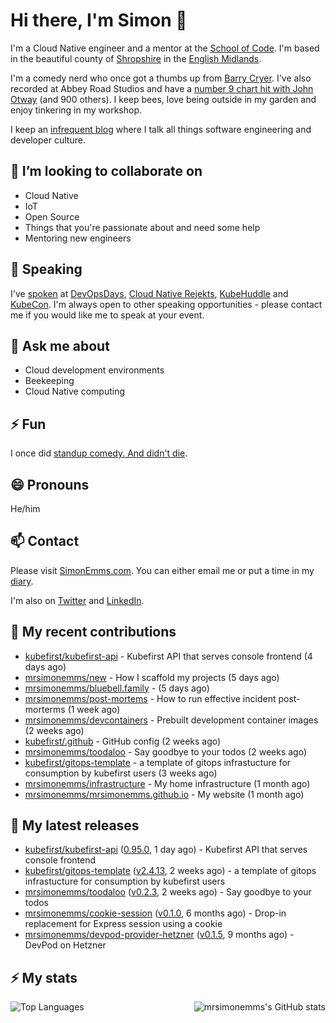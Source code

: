 # Hi there, I'm Simon 👋

I'm a Cloud Native engineer and a mentor at the [School of Code](https://www.schoolofcode.co.uk).
I'm based in the beautiful county of [Shropshire](https://en.wikipedia.org/wiki/Shropshire)
in the [English Midlands](https://en.wikipedia.org/wiki/Midlands).

I'm a comedy nerd who once got a thumbs up from [Barry Cryer](https://en.wikipedia.org/wiki/Barry_Cryer).
I've also recorded at Abbey Road Studios and have a [number 9 chart hit with John
Otway](https://www.youtube.com/watch?v=3BwOyVIlupg&ab_channel=JohnOtway) (and 900
others). I keep bees, love being outside in my garden and enjoy tinkering in my
workshop.

I keep an [infrequent blog](https://www.simonemms.com/blog) where I talk all
things software engineering and developer culture.

## 👯 I’m looking to collaborate on

- Cloud Native
- IoT
- Open Source
- Things that you're passionate about and need some help
- Mentoring new engineers

## 🎤 Speaking

I've [spoken](https://www.simonemms.com/speaking) at [DevOpsDays](https://devopsdays.org/),
[Cloud Native Rejekts](https://cloud-native.rejekts.io/), [KubeHuddle](https://kubehuddle.com)
and [KubeCon](https://www.cncf.io/kubecon-cloudnativecon-events/). I'm always
open to other speaking opportunities - please contact me if you would like me to
speak at your event.

## 💬 Ask me about

- Cloud development environments
- Beekeeping
- Cloud Native computing

## ⚡ Fun

I once did [standup comedy. And didn't die](https://www.youtube.com/watch?v=iy1EvJXH2ks&ab_channel=SimonEmms).

## 😄 Pronouns

He/him

## 📫 Contact

Please visit [SimonEmms.com](https://www.simonemms.com). You can either email me
or put a time in my [diary](https://diary.simonemms.com).

I'm also on [Twitter](https://twitter/theshroppiebeek) and [LinkedIn](https://www.linkedin.com/in/simonemms).

## 👷 My recent contributions
- [kubefirst/kubefirst-api](https://github.com/kubefirst/kubefirst-api) - Kubefirst API that serves console frontend
  (4 days ago)
- [mrsimonemms/new](https://github.com/mrsimonemms/new) - How I scaffold my projects
  (5 days ago)
- [mrsimonemms/bluebell.family](https://github.com/mrsimonemms/bluebell.family) - 
  (5 days ago)
- [mrsimonemms/post-mortems](https://github.com/mrsimonemms/post-mortems) - How to run effective incident post-morterms
  (1 week ago)
- [mrsimonemms/devcontainers](https://github.com/mrsimonemms/devcontainers) - Prebuilt development container images
  (2 weeks ago)
- [kubefirst/.github](https://github.com/kubefirst/.github) - GitHub config
  (2 weeks ago)
- [mrsimonemms/toodaloo](https://github.com/mrsimonemms/toodaloo) - Say goodbye to your todos
  (2 weeks ago)
- [kubefirst/gitops-template](https://github.com/kubefirst/gitops-template) - a template of gitops infrastucture for consumption by kubefirst users
  (3 weeks ago)
- [mrsimonemms/infrastructure](https://github.com/mrsimonemms/infrastructure) - My home infrastructure
  (1 month ago)
- [mrsimonemms/mrsimonemms.github.io](https://github.com/mrsimonemms/mrsimonemms.github.io) - My website
  (1 month ago)

## 🔭 My latest releases
- [kubefirst/kubefirst-api](https://github.com/kubefirst/kubefirst-api) ([0.95.0](https://github.com/kubefirst/kubefirst-api/releases/tag/0.95.0),
  1 day ago) - Kubefirst API that serves console frontend
- [kubefirst/gitops-template](https://github.com/kubefirst/gitops-template) ([v2.4.13](https://github.com/kubefirst/gitops-template/releases/tag/v2.4.13),
  2 weeks ago) - a template of gitops infrastucture for consumption by kubefirst users
- [mrsimonemms/toodaloo](https://github.com/mrsimonemms/toodaloo) ([v0.2.3](https://github.com/mrsimonemms/toodaloo/releases/tag/v0.2.3),
  2 weeks ago) - Say goodbye to your todos
- [mrsimonemms/cookie-session](https://github.com/mrsimonemms/cookie-session) ([v0.1.0](https://github.com/mrsimonemms/cookie-session/releases/tag/v0.1.0),
  6 months ago) - Drop-in replacement for Express session using a cookie
- [mrsimonemms/devpod-provider-hetzner](https://github.com/mrsimonemms/devpod-provider-hetzner) ([v0.1.5](https://github.com/mrsimonemms/devpod-provider-hetzner/releases/tag/v0.1.5),
  9 months ago) - DevPod on Hetzner

## ⚡ My stats

<img
  align="right"
  alt="mrsimonemms's GitHub stats"
  src="https://github-readme-stats.vercel.app/api?username=mrsimonemms&count_private=1&show_icons=true&"
  />

![Top Languages](https://github-readme-stats.vercel.app/api/top-langs/?username=mrsimonemms)
